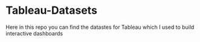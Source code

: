 # Tableau-Datasets #        

Here in this repo you can find the datastes for Tableau which I used to build interactive dashboards
